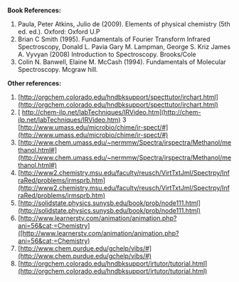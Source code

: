**Book References:**

1. Paula, Peter Atkins, Julio de (2009). Elements of physical chemistry (5th ed. ed.). Oxford: Oxford U.P
2. Brian C Smith (1995). Fundamentals of Fourier Transform Infrared Spectroscopy, Donald L. Pavia Gary M. Lampman, George S. Kriz James A. Vyvyan (2008) Introduction to Spectroscopy. Brooks/Cole
3. Colin N. Banwell, Elaine M. McCash (1994). Fundamentals of Molecular Spectroscopy. Mcgraw hill.

**Other references:**

1. [http://orgchem.colorado.edu/hndbksupport/specttutor/irchart.html](http://orgchem.colorado.edu/hndbksupport/specttutor/irchart.html)
2. [ http://chem-ilp.net/labTechniques/IRVideo.htm](http://chem-ilp.net/labTechniques/IRVideo.htm)
3 [http://www.umass.edu/microbio/chime/ir-spect/#](http://www.umass.edu/microbio/chime/ir-spect/#)
4. [http://www.chem.umass.edu/~nermmw/Spectra/irspectra/Methanol/methanol.html#](http://www.chem.umass.edu/~nermmw/Spectra/irspectra/Methanol/methanol.html#)
5. [http://www2.chemistry.msu.edu/faculty/reusch/VirtTxtJml/Spectrpy/InfraRed/problems/irmsprb.htm](http://www2.chemistry.msu.edu/faculty/reusch/VirtTxtJml/Spectrpy/InfraRed/problems/irmsprb.htm)
6. [http://solidstate.physics.sunysb.edu/book/prob/node111.html](http://solidstate.physics.sunysb.edu/book/prob/node111.html)
7. [http://www.learnerstv.com/animation/animation.php?ani=56&cat;=Chemistry]([http://www.learnerstv.com/animation/animation.php?ani=56&cat;=Chemistry)
8. [http://www.chem.purdue.edu/gchelp/vibs/#](http://www.chem.purdue.edu/gchelp/vibs/#)
9. [http://orgchem.colorado.edu/hndbksupport/irtutor/tutorial.html](http://orgchem.colorado.edu/hndbksupport/irtutor/tutorial.html)